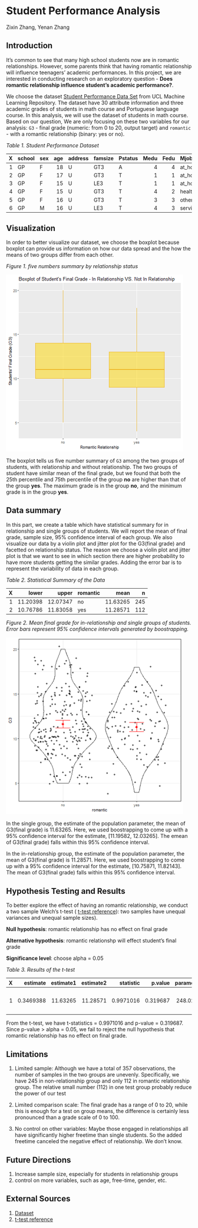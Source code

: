 Student Performance Analysis
================
Zixin Zhang, Yenan Zhang

## Introduction

It’s common to see that many high school students now are in romantic
relationships. However, some parents think that having romantic
relationship will influence teenagers’ academic performances. In this
project, we are interested in conducting research on an exploratory
question - **Does romantic relationship influence student’s academic
performance?**.

We choose the dataset [Student Performance Data
Set](https://archive.ics.uci.edu/ml/datasets/Student+Performance) from
UCL Machine Learning Repository. The dataset have 30 attribute
information and three academic grades of students in math course and
Portuguese language course. In this analysis, we will use the dataset of
students in math course. Based on our question, We are only focusing on
these two variables for our analysis: `G3` - final grade (numeric: from
0 to 20, output target) and `romantic` - with a romantic relationship
(binary: yes or no).

*Table 1. Student Performance
Dataset*

| X | school | sex | age | address | famsize | Pstatus | Medu | Fedu | Mjob     | Fjob     | reason     | guardian | traveltime | studytime | failures | schoolsup | famsup | paid | activities | nursery | higher | internet | romantic | famrel | freetime | goout | Dalc | Walc | health | absences | G1 | G2 | G3 |
| -: | :----- | :-- | --: | :------ | :------ | :------ | ---: | ---: | :------- | :------- | :--------- | :------- | ---------: | --------: | -------: | :-------- | :----- | :--- | :--------- | :------ | :----- | :------- | :------- | -----: | -------: | ----: | ---: | ---: | -----: | -------: | -: | -: | -: |
| 1 | GP     | F   |  18 | U       | GT3     | A       |    4 |    4 | at\_home | teacher  | course     | mother   |          2 |         2 |        0 | yes       | no     | no   | no         | yes     | yes    | no       | no       |      4 |        3 |     4 |    1 |    1 |      3 |        6 |  5 |  6 |  6 |
| 2 | GP     | F   |  17 | U       | GT3     | T       |    1 |    1 | at\_home | other    | course     | father   |          1 |         2 |        0 | no        | yes    | no   | no         | no      | yes    | yes      | no       |      5 |        3 |     3 |    1 |    1 |      3 |        4 |  5 |  5 |  6 |
| 3 | GP     | F   |  15 | U       | LE3     | T       |    1 |    1 | at\_home | other    | other      | mother   |          1 |         2 |        3 | yes       | no     | yes  | no         | yes     | yes    | yes      | no       |      4 |        3 |     2 |    2 |    3 |      3 |       10 |  7 |  8 | 10 |
| 4 | GP     | F   |  15 | U       | GT3     | T       |    4 |    2 | health   | services | home       | mother   |          1 |         3 |        0 | no        | yes    | yes  | yes        | yes     | yes    | yes      | yes      |      3 |        2 |     2 |    1 |    1 |      5 |        2 | 15 | 14 | 15 |
| 5 | GP     | F   |  16 | U       | GT3     | T       |    3 |    3 | other    | other    | home       | father   |          1 |         2 |        0 | no        | yes    | yes  | no         | yes     | yes    | no       | no       |      4 |        3 |     2 |    1 |    2 |      5 |        4 |  6 | 10 | 10 |
| 6 | GP     | M   |  16 | U       | LE3     | T       |    4 |    3 | services | other    | reputation | mother   |          1 |         2 |        0 | no        | yes    | yes  | yes        | yes     | yes    | yes      | no       |      5 |        4 |     2 |    1 |    2 |      5 |       10 | 15 | 15 | 15 |

## Visualization

In order to better visualize our dataset, we choose the boxplot because
boxplot can provide us information on how our data spread and the how
the means of two groups differ from each other.

*Figure 1. five numbers summary by relationship status*

![mean and spread by relationship status](../results/boxplot.png)

The boxplot tells us five number summary of `G3` among the two groups of
students, with relationship and without relationship. The two groups of
student have similar mean of the final grade, but we found that both the
25th percentile and 75th percentile of the group **no** are higher than
that of the group **yes**. The maximum grade is in the group **no**, and
the minimum grade is in the group **yes**.

## Data summary

In this part, we create a table which have statistical summary for in
relationship and single groups of students. We will report the mean of
final grade, sample size, 95% confidence interval of each group. We also
visualize our data by a violin plot and jitter plot for the G3(final
grade) and facetted on relationship status. The reason we choose a
violin plot and jitter plot is that we want to see in which section
there are higher probability to have more students getting the similar
grades. Adding the error bar is to represent the variability of data in
each group.

*Table 2. Statistical Summary of the Data*

| X |    lower |    upper | romantic |     mean |   n |
| -: | -------: | -------: | :------- | -------: | --: |
| 1 | 11.20398 | 12.07347 | no       | 11.63265 | 245 |
| 2 | 10.76786 | 11.83058 | yes      | 11.28571 | 112 |

*Figure 2. Mean final grade for in-relationship and single groups of
students. Error bars represent 95% confidence intervals generated by
boostrapping.*

![Confidence Interval for two groups](../results/CI_plot.png)

In the single group, the estimate of the population parameter, the mean
of G3(final grade) is 11.63265. Here, we used boostrapping to come up
with a 95% confidence interval for the estimate, \[11.19582, 12.03265\].
The emean of G3(final grade) falls within this 95% confidence interval.

In the in-relationship group, the estimate of the population parameter,
the mean of G3(final grade) is 11.28571. Here, we used boostrapping to
come up with a 95% confidence interval for the estimate, \[10.75871,
11.82143\]. The mean of G3(final grade) falls within this 95% confidence
interval.

## Hypothesis Testing and Results

To better explore the effect of having an romantic relationship, we
conduct a two sample Welch’s t-test ( [t-test
reference](https://en.wikipedia.org/wiki/Welch%27s_t-test)): two samples
have unequal variances and unequal sample sizes).

**Null hypothesis**: romantic relationship has no effect on final grade

**Alternative hypothesis**: romantic relationshp will effect student’s
final grade

**Significance level**: choose alpha = 0.05

*Table 3. Results of the
t-test*

| X |  estimate | estimate1 | estimate2 | statistic |  p.value | parameter |    conf.low | conf.high | method                  | alternative |
| -: | --------: | --------: | --------: | --------: | -------: | --------: | ----------: | --------: | :---------------------- | :---------- |
| 1 | 0.3469388 |  11.63265 |  11.28571 | 0.9971016 | 0.319687 |  248.0219 | \-0.3383694 |  1.032247 | Welch Two Sample t-test | two.sided   |

From the t-test, we have t-statistics = 0.9971016 and p-value =
0.319687. Since p-value \> alpha = 0.05, we fail to reject the null
hypothesis that romantic relationship has no effect on final grade.

## Limitations

1.  Limited sample: Although we have a total of 357 observations, the
    number of samples in the two groups are unevenly. Specifically, we
    have 245 in non-relationship group and only 112 in romantic
    relationship group. The relative small number (112) in one test
    group probably reduce the power of our test

2.  Limited comparison scale: The final grade has a range of 0 to 20,
    while this is enough for a test on group means, the difference is
    certainly less pronounced than a grade scale of 0 to 100.

3.  No control on other variables: Maybe those engaged in relationships
    all have significantly higher freetime than single students. So the
    added freetime canceled the negative effect of relationship. We
    don’t know.

## Future Directions

1.  Increase sample size, especially for students in relationship groups
2.  control on more variables, such as age, free-time, gender,
    etc.

## External Sources

1.  [Dataset](https://archive.ics.uci.edu/ml/datasets/Student+Performance)
2.  [t-test reference](https://en.wikipedia.org/wiki/Welch%27s_t-test)
